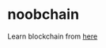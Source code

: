 # noobchain

Learn blockchain from [here](https://medium.com/programmers-blockchain/create-simple-blockchain-java-tutorial-from-scratch-6eeed3cb03fa)

